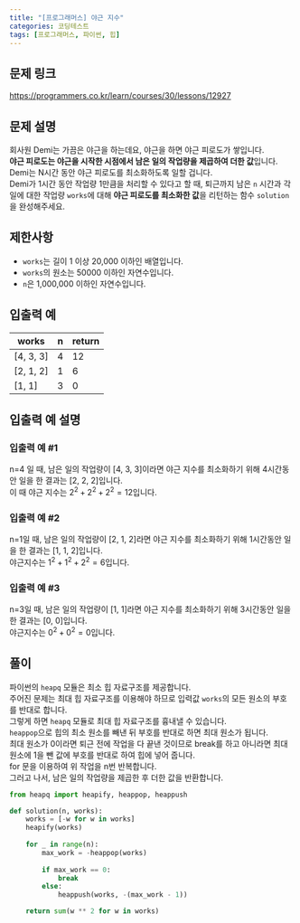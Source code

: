 ```yaml
---
title: "[프로그래머스] 야근 지수"
categories: 코딩테스트
tags: [프로그래머스, 파이썬, 힙]
---
```


## 문제 링크

<https://programmers.co.kr/learn/courses/30/lessons/12927>

## 문제 설명

회사원 Demi는 가끔은 야근을 하는데요, 야근을 하면 야근 피로도가 쌓입니다.  
**야근 피로도는 야근을 시작한 시점에서 남은 일의 작업량을 제곱하여 더한 값**입니다.  
Demi는 N시간 동안 야근 피로도를 최소화하도록 일할 겁니다.  
Demi가 1시간 동안 작업량 1만큼을 처리할 수 있다고 할 때, 퇴근까지 남은 `n` 시간과 각 일에 대한 작업량 `works`에 대해 **야근 피로도를 최소화한 값**을 리턴하는 함수 `solution`을 완성해주세요.

## 제한사항

- `works`는 길이 1 이상 20,000 이하인 배열입니다.
- `works`의 원소는 50000 이하인 자연수입니다.
- `n`은 1,000,000 이하인 자연수입니다.

## 입출력 예

|works|n|return|
|-----|-|------|
|[4, 3, 3]|4|12|
|[2, 1, 2]|1|6|
|[1, 1]|3|0|

## 입출력 예 설명

### 입출력 예 #1

n=4 일 때, 남은 일의 작업량이 [4, 3, 3]이라면 야근 지수를 최소화하기 위해 4시간동안 일을 한 결과는 [2, 2, 2]입니다.  
이 때 야근 지수는 $2^2 + 2^2 + 2^2 = 12$입니다.

### 입출력 예 #2

n=1일 때, 남은 일의 작업량이 [2, 1, 2]라면 야근 지수를 최소화하기 위해 1시간동안 일을 한 결과는 [1, 1, 2]입니다.  
야근지수는 $1^2 + 1^2 + 2^2 = 6$입니다.

### 입출력 예 #3

n=3일 때, 남은 일의 작업량이 [1, 1]라면 야근 지수를 최소화하기 위해 3시간동안 일을 한 결과는 [0, 0]입니다.  
야근지수는 $0^2 + 0^2 = 0$입니다.

## 풀이

파이썬의 `heapq` 모듈은 최소 힙 자료구조를 제공합니다.  
주어진 문제는 최대 힙 자료구조를 이용해야 하므로 입력값 `works`의 모든 원소의 부호를 반대로 합니다.  
그렇게 하면 `heapq` 모듈로 최대 힙 자료구조를 흉내낼 수 있습니다.  
`heappop`으로 힙의 최소 원소를 빼낸 뒤 부호를 반대로 하면 최대 원소가 됩니다.  
최대 원소가 0이라면 퇴근 전에 작업을 다 끝낸 것이므로 break를 하고 아니라면 최대 원소에 1을 뺀 값에 부호를 반대로 하여 힙에 넣어 줍니다.  
for 문을 이용하여 위 작업을 n번 반복합니다.  
그러고 나서, 남은 일의 작업량을 제곱한 후 더한 값을 반환합니다.

```python
from heapq import heapify, heappop, heappush

def solution(n, works):
    works = [-w for w in works]
    heapify(works)
    
    for _ in range(n):
        max_work = -heappop(works)
        
        if max_work == 0:
            break
        else:  
            heappush(works, -(max_work - 1))

    return sum(w ** 2 for w in works)
```